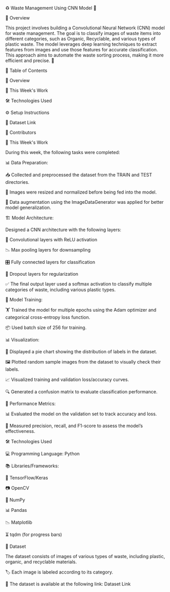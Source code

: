 ♻️ Waste Management Using CNN Model 🧠

📌 Overview

This project involves building a Convolutional Neural Network (CNN) model for waste management. The goal is to classify images of waste items into different categories, such as Organic, Recyclable, and various types of plastic waste. The model leverages deep learning techniques to extract features from images and use those features for accurate classification. This approach aims to automate the waste sorting process, making it more efficient and precise. 🚀

📖 Table of Contents

📌 Overview

📅 This Week's Work

🛠 Technologies Used

⚙️ Setup Instructions

📂 Dataset Link

👥 Contributors

📅 This Week's Work

During this week, the following tasks were completed:

📊 Data Preparation:

📥 Collected and preprocessed the dataset from the TRAIN and TEST directories.

📏 Images were resized and normalized before being fed into the model.

🔄 Data augmentation using the ImageDataGenerator was applied for better model generalization.

🏗 Model Architecture:

Designed a CNN architecture with the following layers:

🧩 Convolutional layers with ReLU activation

📉 Max pooling layers for downsampling

🎛 Fully connected layers for classification

🚧 Dropout layers for regularization

✅ The final output layer used a softmax activation to classify multiple categories of waste, including various plastic types.

🎯 Model Training:

🏋️ Trained the model for multiple epochs using the Adam optimizer and categorical cross-entropy loss function.

📦 Used batch size of 256 for training.

📊 Visualization:

🥧 Displayed a pie chart showing the distribution of labels in the dataset.

🖼 Plotted random sample images from the dataset to visually check their labels.

📈 Visualized training and validation loss/accuracy curves.

🔍 Generated a confusion matrix to evaluate classification performance.

📏 Performance Metrics:

📊 Evaluated the model on the validation set to track accuracy and loss.

📌 Measured precision, recall, and F1-score to assess the model’s effectiveness.

🛠 Technologies Used

💻 Programming Language: Python

📚 Libraries/Frameworks:

🧠 TensorFlow/Keras

📷 OpenCV

🔢 NumPy

📊 Pandas

📉 Matplotlib

⏳ tqdm (for progress bars)

📂 Dataset

The dataset consists of images of various types of waste, including plastic, organic, and recyclable materials.

🏷 Each image is labeled according to its category.

🔗 The dataset is available at the following link:
Dataset Link
